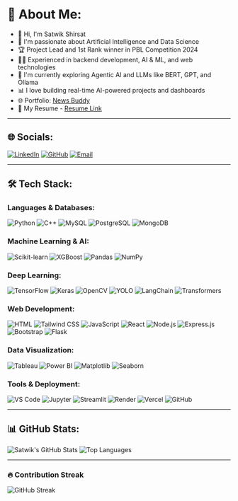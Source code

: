 # 👋 About Me:

- 👋 Hi, I'm Satwik Shirsat  
- 🧠 I'm passionate about Artificial Intelligence and Data Science  
- 🏆 Project Lead and 1st Rank winner in PBL Competition 2024  
- 👨‍💻 Experienced in backend development, AI & ML, and web technologies  
- 🤖 I'm currently exploring Agentic AI and LLMs like BERT, GPT, and Ollama  
- 📊 I love building real-time AI-powered projects and dashboards  
- 🌐 Portfolio: [News Buddy](https://newsbuddy.vercel.app)  
- 📄 My Resume - [Resume Link](#)

---

## 🌐 Socials:

[![LinkedIn](https://img.shields.io/badge/LinkedIn-blue?style=for-the-badge&logo=linkedin)](https://linkedin.com/in/satwikshirsat04)
[![GitHub](https://img.shields.io/badge/GitHub-black?style=for-the-badge&logo=github)](https://github.com/satwikshirsat04)
[![Email](https://img.shields.io/badge/Email-darkred?style=for-the-badge&logo=gmail)](mailto:satwikshirsat04@gmail.com)

---

## 🛠️ Tech Stack:

### Languages & Databases:
![Python](https://img.shields.io/badge/Python-3776AB?style=for-the-badge&logo=python&logoColor=white)
![C++](https://img.shields.io/badge/C++-00599C?style=for-the-badge&logo=c%2B%2B&logoColor=white)
![MySQL](https://img.shields.io/badge/MySQL-4479A1?style=for-the-badge&logo=mysql&logoColor=white)
![PostgreSQL](https://img.shields.io/badge/PostgreSQL-336791?style=for-the-badge&logo=postgresql&logoColor=white)
![MongoDB](https://img.shields.io/badge/MongoDB-47A248?style=for-the-badge&logo=mongodb&logoColor=white)

### Machine Learning & AI:
![Scikit-learn](https://img.shields.io/badge/Scikit--Learn-F7931E?style=for-the-badge&logo=scikit-learn&logoColor=white)
![XGBoost](https://img.shields.io/badge/XGBoost-DC143C?style=for-the-badge)
![Pandas](https://img.shields.io/badge/Pandas-150458?style=for-the-badge&logo=pandas)
![NumPy](https://img.shields.io/badge/NumPy-013243?style=for-the-badge&logo=numpy)

### Deep Learning:
![TensorFlow](https://img.shields.io/badge/TensorFlow-FF6F00?style=for-the-badge&logo=tensorflow&logoColor=white)
![Keras](https://img.shields.io/badge/Keras-D00000?style=for-the-badge&logo=keras&logoColor=white)
![OpenCV](https://img.shields.io/badge/OpenCV-5C3EE8?style=for-the-badge&logo=opencv&logoColor=white)
![YOLO](https://img.shields.io/badge/YOLO-00FFFF?style=for-the-badge)
![LangChain](https://img.shields.io/badge/LangChain-blue?style=for-the-badge)
![Transformers](https://img.shields.io/badge/Transformers-yellow?style=for-the-badge)

### Web Development:
![HTML](https://img.shields.io/badge/HTML5-E34F26?style=for-the-badge&logo=html5&logoColor=white)
![Tailwind CSS](https://img.shields.io/badge/TailwindCSS-06B6D4?style=for-the-badge&logo=tailwindcss&logoColor=white)
![JavaScript](https://img.shields.io/badge/JavaScript-F7DF1E?style=for-the-badge&logo=javascript&logoColor=black)
![React](https://img.shields.io/badge/React-61DAFB?style=for-the-badge&logo=react&logoColor=black)
![Node.js](https://img.shields.io/badge/Node.js-339933?style=for-the-badge&logo=node.js&logoColor=white)
![Express.js](https://img.shields.io/badge/Express.js-000000?style=for-the-badge&logo=express&logoColor=white)
![Bootstrap](https://img.shields.io/badge/Bootstrap-563D7C?style=for-the-badge&logo=bootstrap&logoColor=white)
![Flask](https://img.shields.io/badge/Flask-000000?style=for-the-badge&logo=flask&logoColor=white)

### Data Visualization:
![Tableau](https://img.shields.io/badge/Tableau-E97627?style=for-the-badge&logo=tableau&logoColor=white)
![Power BI](https://img.shields.io/badge/PowerBI-F2C811?style=for-the-badge&logo=powerbi&logoColor=black)
![Matplotlib](https://img.shields.io/badge/Matplotlib-11557C?style=for-the-badge)
![Seaborn](https://img.shields.io/badge/Seaborn-5892A0?style=for-the-badge)

### Tools & Deployment:
![VS Code](https://img.shields.io/badge/VSCode-007ACC?style=for-the-badge&logo=visual-studio-code&logoColor=white)
![Jupyter](https://img.shields.io/badge/Jupyter-F37626?style=for-the-badge&logo=jupyter&logoColor=white)
![Streamlit](https://img.shields.io/badge/Streamlit-FF4B4B?style=for-the-badge&logo=streamlit&logoColor=white)
![Render](https://img.shields.io/badge/Render-46E3B7?style=for-the-badge&logo=render&logoColor=white)
![Vercel](https://img.shields.io/badge/Vercel-000000?style=for-the-badge&logo=vercel&logoColor=white)
![GitHub](https://img.shields.io/badge/GitHub-181717?style=for-the-badge&logo=github&logoColor=white)

---

## 📊 GitHub Stats:

![Satwik's GitHub Stats](https://github-readme-stats.vercel.app/api?username=satwikshirsat04&show_icons=true&theme=tokyonight)
![Top Languages](https://github-readme-stats.vercel.app/api/top-langs/?username=satwikshirsat04&layout=compact&theme=tokyonight)

---

### 🔥 Contribution Streak

![GitHub Streak](https://github-readme-streak-stats.herokuapp.com/?user=satwikshirsat04&theme=tokyonight)

